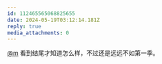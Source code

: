 ```yaml
---
id: 112465565068825655
date: 2024-05-19T03:12:14.181Z
reply: true
media_attachments: 0
---
```


[@m](https://ima.cm/@m) 看到结尾才知道怎么样，不过还是远远不如第一季。

